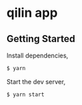 # qilin app

## Getting Started

Install dependencies,

```bash
$ yarn
```

Start the dev server,

```bash
$ yarn start
```
